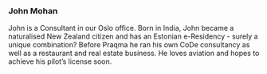 ---
---
### John Mohan

John is a Consultant in our Oslo office. Born in India, John became a naturalised New Zealand citizen and has an Estonian e-Residency - surely a unique combination? Before Praqma he ran his own CoDe consultancy as well as a restaurant and real estate business. He loves aviation and hopes to achieve his pilot’s license soon.